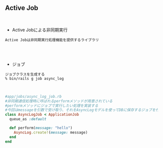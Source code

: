 ## Active Job  
<br>

- Active Jobによる非同期実行  
```
Active Jobは非同期実行処理機能を提供するライブラリ

```
<br>
<br>

- ジョブ  
```
ジョブクラスを生成する
% bin/rails g job async_log
```
<br>

```rb
#app/jobs/async_log_job.rb
#非同期通信処理時に呼ばれるperformメソッドが用意されている
#performメソッドにジョブで実行したい処理を実装する
#今回はmessageを引数で受け取り、それをAsyncLogモデルを使ってDBに保存するジョブを作る
class AsyncLogJob < ApplicationJob
  queue_as :default

  def perform(message: "hello")  
    AsyncLog.create!(message: message)
  end
end
```